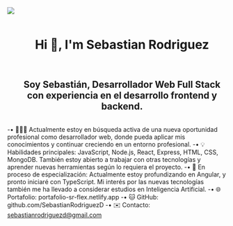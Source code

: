 
<!--horizontal divider(gradiant)-->
<img src="https://user-images.githubusercontent.com/73097560/115834477-dbab4500-a447-11eb-908a-139a6edaec5c.gif">

<!--h1 without bottom border-->
<div id="user-content-toc">
  <ul align="center">
    <summary><h1 style="display: inline-block">Hi 👋, I'm Sebastian Rodriguez</h1></summary>
  </ul>
</div>


<!--- snake -->


<!--h2 without bottom border-->
<div id="user-content-toc">
  <ul align="center">
    <summary><h2 style="display: inline-block">Soy Sebastián, Desarrollador Web Full Stack con experiencia en el desarrollo frontend y backend.</h2></summary>
  </ul>
</div>


<!--Intro start-->
-• 👨🏻‍💻 Actualmente estoy en búsqueda activa de una nueva oportunidad profesional como desarrollador web, donde pueda aplicar mis conocimientos y continuar creciendo en un entorno profesional.
-• 💡 Habilidades principales: JavaScript, Node.js, React, Express, HTML, CSS, MongoDB. También estoy abierto a trabajar con otras tecnologías y aprender nuevas herramientas según lo requiera el proyecto.
-• 🚀 En proceso de especialización: Actualmente estoy profundizando en Angular, y pronto iniciaré con TypeScript. Mi interés por las nuevas tecnologías también me ha llevado a considerar estudios en Inteligencia Artificial.
-• 🌐 Portafolio: portafolio-sr-flex.netlify.app
-• 🐱 GitHub: github.com/SebastianRodriguezD
-• ✉️ Contacto: sebastianrodriguezd@gmail.com


<!--- stats & Trophy (start) -->
